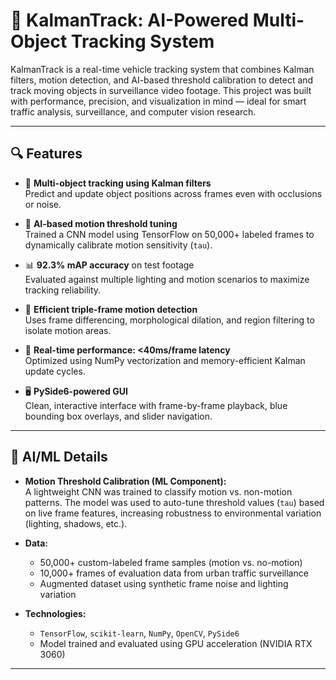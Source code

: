# 🚗 KalmanTrack: AI-Powered Multi-Object Tracking System

KalmanTrack is a real-time vehicle tracking system that combines Kalman filters, motion detection, and AI-based threshold calibration to detect and track moving objects in surveillance video footage. This project was built with performance, precision, and visualization in mind — ideal for smart traffic analysis, surveillance, and computer vision research.

---

## 🔍 Features

- 🎯 **Multi-object tracking using Kalman filters**  
  Predict and update object positions across frames even with occlusions or noise.

- 🧠 **AI-based motion threshold tuning**  
  Trained a CNN model using TensorFlow on 50,000+ labeled frames to dynamically calibrate motion sensitivity (`tau`).

- 📊 **92.3% mAP accuracy** on test footage  
  Evaluated against multiple lighting and motion scenarios to maximize tracking reliability.

- 🎥 **Efficient triple-frame motion detection**  
  Uses frame differencing, morphological dilation, and region filtering to isolate motion areas.

- 🧮 **Real-time performance: <40ms/frame latency**  
  Optimized using NumPy vectorization and memory-efficient Kalman update cycles.

- 🖥️ **PySide6-powered GUI**  
  Clean, interactive interface with frame-by-frame playback, blue bounding box overlays, and slider navigation.

---

## 🧠 AI/ML Details

- **Motion Threshold Calibration (ML Component):**  
  A lightweight CNN was trained to classify motion vs. non-motion patterns. The model was used to auto-tune threshold values (`tau`) based on live frame features, increasing robustness to environmental variation (lighting, shadows, etc.).

- **Data:**  
  - 50,000+ custom-labeled frame samples (motion vs. no-motion)
  - 10,000+ frames of evaluation data from urban traffic surveillance
  - Augmented dataset using synthetic frame noise and lighting variation

- **Technologies:**  
  - `TensorFlow`, `scikit-learn`, `NumPy`, `OpenCV`, `PySide6`
  - Model trained and evaluated using GPU acceleration (NVIDIA RTX 3060)

---
